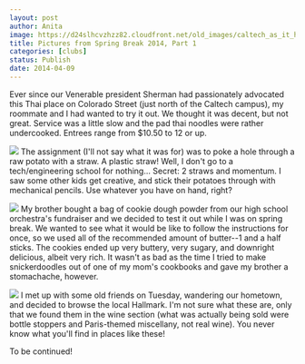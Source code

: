 ```yaml
---
layout: post
author: Anita
image: https://d24slhcvzhzz82.cloudfront.net/old_images/caltech_as_it_happens/6a0105349b8251970b01a51191f582970c.jpg
title: Pictures from Spring Break 2014, Part 1
categories: [clubs]
status: Publish
date: 2014-04-09
---
```



Ever since our Venerable president Sherman had passionately advocated this Thai place on Colorado Street (just north of the Caltech campus), my roommate and I had wanted to try it out. We thought it was decent, but not great. Service was a little slow and the pad thai noodles were rather undercooked. Entrees range from $10.50 to 12 or up.


![](https://d24slhcvzhzz82.cloudfront.net/old_images/caltech_as_it_happens/6a0105349b8251970b01a51191f609970c.jpg)
The assignment (I'll not say what it was for) was to poke a hole through a raw potato with a straw. A plastic straw! Well, I don't go to a tech/engineering school for nothing... Secret: 2 straws and momentum. I saw some other kids get creative, and stick their potatoes through with mechanical pencils. Use whatever you have on hand, right?


![](https://d24slhcvzhzz82.cloudfront.net/old_images/caltech_as_it_happens/6a0105349b8251970b01a73d9d0a15970d.jpg)
My brother bought a bag of cookie dough powder from our high school orchestra's fundraiser and we decided to test it out while I was on spring break. We wanted to see what it would be like to follow the instructions for once, so we used all of the recommended amount of butter--1 and a half sticks. The cookies ended up very buttery, very sugary, and downright delicious, albeit very rich. It wasn't as bad as the time I tried to make snickerdoodles out of one of my mom's cookbooks and gave my brother a stomachache, however.


![](https://d24slhcvzhzz82.cloudfront.net/old_images/caltech_as_it_happens/6a0105349b8251970b01a51191f7ff970c.jpg)
I met up with some old friends on Tuesday, wandering our hometown, and decided to browse the local Hallmark. I'm not sure what these are, only that we found them in the wine section (what was actually being sold were bottle stoppers and Paris-themed miscellany, not real wine). You never know what you'll find in places like these!

To be continued!
